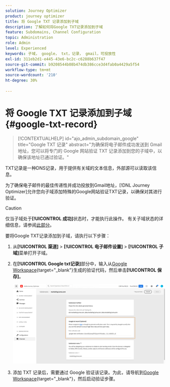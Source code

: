 ```yaml
---
solution: Journey Optimizer
product: journey optimizer
title: 将 Google TXT 记录添加到子域
description: 了解如何将Google TXT记录添加到子域
feature: Subdomains, Channel Configuration
topic: Administration
role: Admin
level: Experienced
keywords: 子域， google， txt，记录， gmail，可投放性
exl-id: 311eb2d1-e445-43e6-bc2c-c6288b637f47
source-git-commit: b9208544b08b474db386cce3d4fab0a4429a5f54
workflow-type: tm+mt
source-wordcount: '210'
ht-degree: 30%

---
```


# 将 Google TXT 记录添加到子域 {#google-txt-record}

>[!CONTEXTUALHELP]
>id="ajo_admin_subdomain_google"
>title="Google TXT 记录"
>abstract="为确保将电子邮件成功发送到 Gmail 地址，您可以将专门的 Google 网站验证 TXT 记录添加到您的子域中，以确保该地址已通过验证。"

TXT记录是一种DNS记录，用于提供有关域的文本信息，外部源可以读取该信息。

为了确保电子邮件的最佳传递性并成功投放到Gmail地址，[!DNL Journey Optimizer]允许您向子域添加特殊的Google网站验证TXT记录，以确保对其进行验证。

>[!CAUTION]
>
> 仅当子域处于&#x200B;**[!UICONTROL 成功]**&#x200B;状态时，才能执行此操作。 有关子域状态的详细信息，请参阅[此部分](about-subdomain-delegation.md#access-delegated-subdomains)。

要将Google TXT记录添加到子域，请执行以下步骤：

1. 从&#x200B;**[!UICONTROL 渠道]** > **[!UICONTROL 电子邮件设置]** > **[!UICONTROL 子域]**&#x200B;菜单打开子域。

1. 在&#x200B;**[!UICONTROL Google txt记录]**&#x200B;部分中，输入从[Google Workspace](https://support.google.com/a/answer/183895){target="_blank"}<!--G Suite Admin tools-->生成的验证代码，然后单击&#x200B;**[!UICONTROL 保存]**。

   ![](assets/subdomain-google-txt.png)

1. 添加 TXT 记录后，需要通过 Google 验证该记录。为此，请导航到[Google Workspace](https://support.google.com/a/answer/183895){target="_blank"}<!--G Suite Admin tools-->，然后启动验证步骤。
